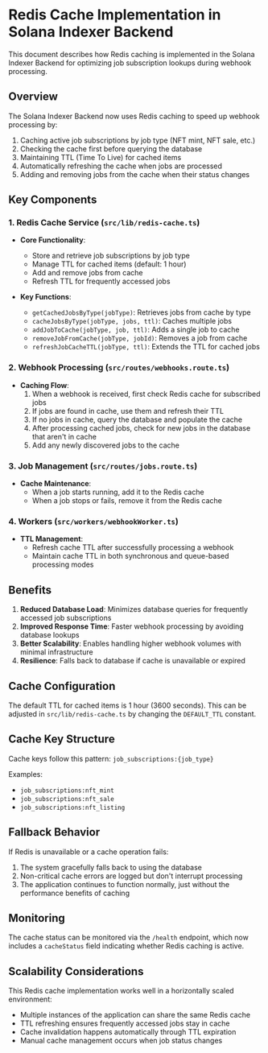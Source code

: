 # Redis Cache Implementation in Solana Indexer Backend

This document describes how Redis caching is implemented in the Solana Indexer Backend for optimizing job subscription lookups during webhook processing.

## Overview

The Solana Indexer Backend now uses Redis caching to speed up webhook processing by:

1. Caching active job subscriptions by job type (NFT mint, NFT sale, etc.)
2. Checking the cache first before querying the database
3. Maintaining TTL (Time To Live) for cached items
4. Automatically refreshing the cache when jobs are processed
5. Adding and removing jobs from the cache when their status changes

## Key Components

### 1. Redis Cache Service (`src/lib/redis-cache.ts`)

- **Core Functionality**:
  - Store and retrieve job subscriptions by job type
  - Manage TTL for cached items (default: 1 hour)
  - Add and remove jobs from cache
  - Refresh TTL for frequently accessed jobs

- **Key Functions**:
  - `getCachedJobsByType(jobType)`: Retrieves jobs from cache by type
  - `cacheJobsByType(jobType, jobs, ttl)`: Caches multiple jobs
  - `addJobToCache(jobType, job, ttl)`: Adds a single job to cache
  - `removeJobFromCache(jobType, jobId)`: Removes a job from cache
  - `refreshJobCacheTTL(jobType, ttl)`: Extends the TTL for cached jobs

### 2. Webhook Processing (`src/routes/webhooks.route.ts`)

- **Caching Flow**:
  1. When a webhook is received, first check Redis cache for subscribed jobs
  2. If jobs are found in cache, use them and refresh their TTL
  3. If no jobs in cache, query the database and populate the cache
  4. After processing cached jobs, check for new jobs in the database that aren't in cache
  5. Add any newly discovered jobs to the cache

### 3. Job Management (`src/routes/jobs.route.ts`)

- **Cache Maintenance**:
  - When a job starts running, add it to the Redis cache
  - When a job stops or fails, remove it from the Redis cache

### 4. Workers (`src/workers/webhookWorker.ts`)

- **TTL Management**:
  - Refresh cache TTL after successfully processing a webhook
  - Maintain cache TTL in both synchronous and queue-based processing modes

## Benefits

1. **Reduced Database Load**: Minimizes database queries for frequently accessed job subscriptions
2. **Improved Response Time**: Faster webhook processing by avoiding database lookups
3. **Better Scalability**: Enables handling higher webhook volumes with minimal infrastructure
4. **Resilience**: Falls back to database if cache is unavailable or expired

## Cache Configuration

The default TTL for cached items is 1 hour (3600 seconds). This can be adjusted in `src/lib/redis-cache.ts` by changing the `DEFAULT_TTL` constant.

## Cache Key Structure

Cache keys follow this pattern: `job_subscriptions:{job_type}`

Examples:
- `job_subscriptions:nft_mint`
- `job_subscriptions:nft_sale`
- `job_subscriptions:nft_listing`

## Fallback Behavior

If Redis is unavailable or a cache operation fails:
1. The system gracefully falls back to using the database
2. Non-critical cache errors are logged but don't interrupt processing
3. The application continues to function normally, just without the performance benefits of caching

## Monitoring

The cache status can be monitored via the `/health` endpoint, which now includes a `cacheStatus` field indicating whether Redis caching is active.

## Scalability Considerations

This Redis cache implementation works well in a horizontally scaled environment:

- Multiple instances of the application can share the same Redis cache
- TTL refreshing ensures frequently accessed jobs stay in cache
- Cache invalidation happens automatically through TTL expiration
- Manual cache management occurs when job status changes 